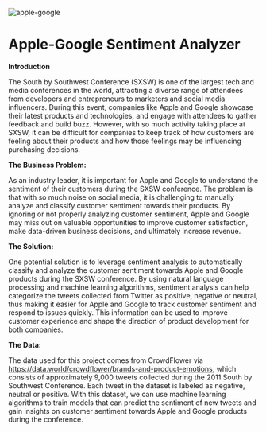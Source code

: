 ![apple-google](https://user-images.githubusercontent.com/85582924/219880278-0ae25283-3fd2-419b-94f0-7230aa1e7943.png)

# Apple-Google Sentiment Analyzer

**Introduction**

The South by Southwest Conference (SXSW) is one of the largest tech and media conferences in the world, attracting a diverse range of attendees from developers and entrepreneurs to marketers and social media influencers. During this event, companies like Apple and Google showcase their latest products and technologies, and engage with attendees to gather feedback and build buzz. However, with so much activity taking place at SXSW, it can be difficult for companies to keep track of how customers are feeling about their products and how those feelings may be influencing purchasing decisions.

**The Business Problem:** 

As an industry leader, it is important for Apple and Google to understand the sentiment of their customers during the SXSW conference. The problem is that with so much noise on social media, it is challenging to manually analyze and classify customer sentiment towards their products. By ignoring or not properly analyzing customer sentiment, Apple and Google may miss out on valuable opportunities to improve customer satisfaction, make data-driven business decisions, and ultimately increase revenue.

**The Solution:** 

One potential solution is to leverage sentiment analysis to automatically classify and analyze the customer sentiment towards Apple and Google products during the SXSW conference. By using natural language processing and machine learning algorithms, sentiment analysis can help categorize the tweets collected from Twitter as positive, negative or neutral, thus making it easier for Apple and Google to track customer sentiment and respond to issues quickly. This information can be used to improve customer experience and shape the direction of product development for both companies.

**The Data:** 

The data used for this project comes from CrowdFlower via https://data.world/crowdflower/brands-and-product-emotions, which consists of approximately 9,000 tweets collected during the 2011 South by Southwest Conference. Each tweet in the dataset is labeled as negative, neutral or positive. With this dataset, we can use machine learning algorithms to train models that can predict the sentiment of new tweets and gain insights on customer sentiment towards Apple and Google products during the conference.
